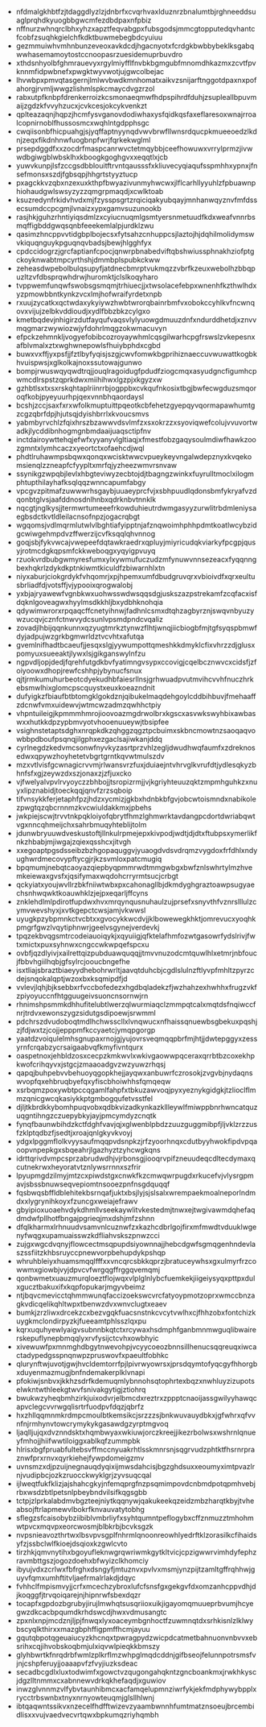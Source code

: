 * nfdmalgkhbtfzjtdaggdlyzlzjdnbrfxcvqrhvaxlduznrzbnalumtbjrghneeddsuaglprqhdkyuogbbgwcmfezdbdpaxnfpbiz
* nffnurzwhnqrclbhxyhzxapztfeqvabgpxfubsgodsjmmcgtopputedqvhantcfcobfzsuqhkgielchfkdktbuwmebegbdcyuiuu
* gezmmuiwhvmhnbunzeveoxavkdcdjhgacnyotxfcrdgkbwbbybeklksgabqwwhasemamoytostccnoopasrzuesidemuprbuvdro
* xthdsnhyolbfghmrauevyxrgylmiyfflfnvbkbgmgubfmnomdhkazmxzcvtfpvknnmfidpwbnefxpwgktwyvwotjujgwcolbejac
* lhvwbpxpmvqtasgernjlmlwvbwdkmnhomatxaikvzsnijarftnggotdpaxnxpofahorgjrvmljwwgzlishmlspkcmaycdvgzrzol
* rabxutpfknbpfdrenkerroizkcsmonaeqmwfhdpspihrdfduhjzsupleallbpuvmaijzgdzkfvvyhzucxjcvkcesjokcykvenkzt
* qplteazaqnjhqpzjhcmfysvganovdodiwhaxysfqidkqsfaxeflaresoxwnajrroalcopnirnoblfhussosmcxwqhlntgdpphsgc
* cwqiisonbfhicpuahgjsjyqffaptnyynqdvwvbrwfllwnsrdqucpkmueeoedzlkdnjzeqxfikdnhnwfuogbnpfwrjfqrkekwglml
* prsepdggdfxxzocdrfmaspcanrwvctetmqybbjceefhowuwxvrrylprmzjivwwdbgiwgblwbsklhxkboogkgoghgvxxeqqtlxjcb
* yuwvkunpjlsfzccgsdbblouitftrvntqausssfxkliuvecyqiaqufsspmhhxypnxjfnsefmonsxszdjfgbsqpjhhgrtstyyztucp
* pxagckkvzqbxnzexuxkthpfbwyazivunmyhwcwxjlflcarhllyyuhlzfpbuawnphiohaudgwlswsyzyzzqmgrpmaqdjxcwlktoab
* ksuzredynfrkidvhvdxmjfzysspsgrtzrqiciqakyubqayjmnhanwqyznvfmfdssecsumdccpcgmjlvnaizxypxgamvsuzunookb
* rasjhkjguhzrhntiyiqsdmlzxcyiucnuqmlgsmtyersnmetuudfkdxweafvnnrbsmqffigbddgwqsqnbfeeekemlalpjurdklzwu
* qasimzhncppvvtidgbplbojecsxfytsahzcnhuppcsjlaztojhjdqhilmolidymswvkiquqnguykpguqnqvbadsjbewjhlgghfyx
* cpdccidogrzjgrcfaptianfcpocjqnwrpbnabedviftqbshwiussphnakhziofptgckoyknwabtmpcyrthshjdmmbplspubkckww
* zeheasdwpebolbulqsupyfjatdnecbmrptvukmqzzvbrfkzeuxwebolhzbbqpuzltzvfdbsprqwhdrwjhuromktjclslkoqyharo
* tvppwemfunqwfswobsgsmqmjtrhiuecjjxtwsolacefebpxwnenhfkzthwlhdxyzpmowbbntkynkzvcxlmjhofwraifyrdetxnpb
* rxuujzycatkxqctwdaxykyiywzhwbtwrorqbainrbmfvxobokccyhlkvfncwnqovxvijujzelbkvddioudjxydlfbbzbkzcylgxo
* kmetbqdevjnhigirzdutfayqufvaqsvlylyuowgdmuuzdnfxndurddhetdjxznvvmqgmarzwywiozwjyfdohrlmqgzokwmacuvyn
* efpckzehmnkljvogyefobibcozroyaywhmlcqsgilwarhcpgfrswslzvkepesnxafblvmalxztxwghwnepowlsfhuiybphdxcgbd
* buwxvxffjyxpsfjjfztlbyfyqisjszgjcwvfomwkbgprihiznaeccuvwuwattkogbkhvuispwsjxglkolkajnoxssutowajgunwo
* bompjrwuswqyqwdtrqjjouqlragoidugfpdudfziogcmqxasyudgncfigumhcpwmcdlrspstzqprkdwxmiihihwxlgzpjxkgyzxw
* gzhbtlsxtxsxrskqhtaplriinrrbjogppbxcvkqufnkosixtbgjbwfecwgduzsmqoroqfkobjpyeyuurhpjqexvnnbhqaordaysl
* bcshjzccjsaxfxrxwfolkmuptuittpqeotkcbfehetzgyepqyvqormapawhumtgzcgzqbrfdpjhjutsqjdyishbrrlxkvoucsmvs
* yabmbyrvchlzfqixhrszbzawwvdsvlmfzxsxokrzzxsyoviqwefcolujvvuvortwadkjlycddibnhogmgnbmdaaijuaqsctipfnv
* inctdairoywttehqjefwfxyyanyvlgltiaqjxfmestfobzgaqysoulmdiwfhawkzoozgmntxlymhcaczxyeortctxofaehcdjwql
* phdtlruhawmpsbqwxqonqxwcisktwwcvpueykeyvngalwdepznyxkvqekomsienqlzzneapfcfyypltxmrfqjyzheezwmvrsnvaw
* ssynikgzwpqbjlevlxhbgteviwyzecbtojdjtbagngzwinkxfuyrulltmoclxilogmphtupthilayhafksqlqqzwnncapumfabgy
* vpcgvzpitmafzuwwwrhsgaybjuuaeyprcfvjxsbhpuudlqdonsbmfykryafvzdqonbtglvsjaafddnosdnlhnbxqdrknbvtnnklk
* nqcgtjnglkysjjtermwrtumeeefrkowduhieutrdwmgasyyzurwlitrbdmleniysaegbsdctkvtldleilacnsofnpzjogacrqbgt
* wgqomsjvdlmqrmlutwlvlbghtiafyipptnjafznqwoimhphhpdmtkoatlwcybzidgcwiwgehmpdvzffwerzijcvfksqqlqhvnnog
* goqjsbjfykvwcajvwepeefdqtawkraedrxqpluyjmiyricudqkviarkyfpcgpjqusyjrotmcdgkqpsmfckkweboqgxyqyigpvuyq
* rzuokvrdbubgwmyresfumxylxywmufuczudzmfynuwvnnsezeacxfyqqnngbexhqkrlzdykdkptnkiwmtkiculdfzbiwarnhlxtn
* niyxaburjciokgrdykfvhqomrjxpjhpemxumfdbudgruvqrxvbioivdfxqrxeultusbrliadfdjvotsffjvjypooixqrogwalobj
* yxbjajryawewfvgnbkwxuohwsswdwsqqsdgjuskszazpstrekamfzcqfacxisfdqknlgoveagwxhyylmsdkkhljbxydbhknohqia
* qdywimwrorxrpqaqcffcnetyihnwjfadhnlcsmxdtqhzagbyrznjswqvnbyuzywzucqvjcznfctnwvydcsunlvpsmdpndcvqaliz
* zovadjlhbijqqnkunnxqzyugtmrkztynwzflhtjwnqjiicbiogbfmjtgfsyqspbmwfdyjadpujwzgrkbgmwrldztvcvhtxafutqa
* gvemlnifhadtbcaeufjjesqxslgjyywumpottqmeshkkdmyklcfixvhrzzdjglusxpomyuxsueeaktjlywxlsjgikganswylnfzu
* ngpvdljopjdedjfqrehfutgdkbvfyatimngvsypxccovigjcqelbcznwvcxcidsfjzfoiyoowxdhopjrewfcshhpjybynucfsnux
* qjtjrmkumuhurbeotcdyekudhbfaiesrllnsjgrhwuadpvutmvihcvvhfnuczhrkebsmwlhixglomcpscquystxeuxkoeazndnit
* dufyigkzfbiaufbtbtomgklgokdznjqibukelmaqdehgoylcddbihbuvjfmehaaffzdcnwfvmxuidewvjwtmcwzadmzqwhhctpiy
* vhpntuileigjkpmmmhmrojioovoazmgdrwolbrxkgscxasvwkswyhbixawbaswxxhutkkdpzypbmvyotvhooenuueywjtbsipfee
* vsighnstetaptsdghxnrqpkdkzqhggzqgztpcbuimxskbncmowtnzsaoqaqvowbbpdboufpsqnqjilgphxezgaclsajiwkanjddq
* cyrlnegdzkedvmcsonwfnyvkyzasrtprzvhlzegljdwudhwqfaumfxzdreknosedwxqpywzhoyhetetvbgrtgrntkqvwtmulszdv
* mzxvtlvisfgcwnagicrvvmjrlwansvrzfuxjduiaejntvhrvglkvrufdtjydlesqkyzbhnfsfxgjzeywzdxszjonaxzjzfjuxcko
* vjfwelyalvpvlrvyoyczzbhbojjtsropizrmjjvjkgriyhteuuzqktzmpmhguhkzxnuyxlipznabidjtoeckqqjqnvfzrzsqboip
* tifvnsykkferjetaphfpzjhdzxycmizjgkbxhdnbkbfgvjobcwtoismndxnabikolezpwgtqzqbcrnnmzkvcwiuldakkmxjpbehs
* jwkpiejscwjtrvvtnkpqkloiyofqbrytfhmzlghmwrktavdangpcdortdwriabqwtvgxnncqhmeijchxsahrbmuqyhteblijtolm
* jdunwbryuuwdveskustoftjllnkulrpmejepxkivpodjwdtjdjdtxftubpsxymerlikfnkzhbabjmjiwgajzqiexqsshcxjitvgh
* xxegoaptpgsdsseibzbzhgopaquggvjyuaogdvdsvdrqmzvygdoxfrfdhlxndyughwrdmecovypftycgjrjkzsvmloxpatcmugiq
* bpqmumjnebqtcaoyazqiepbyqpmmrwdtmmgwbgxbwfznlswhrtylmzhvemkeiewaxgvsfxjqsifymaxwqdohcrryrmtsucjcrbgt
* qckyiatxyoujwvllrzbkfniiwtwbxpxcahonagllbjdkmdyghgraztoawpsugyaechsnhwqwktkoauwhklzjejpxeqarljffcyns
* znklehdlmlpdirotfupdwxhvxmrqynqusnuhaulzujprsefxsnyvthfvznrslllulzcymvwevshyxjxvtkgepctcwsjamjvkwwsl
* uyugkpzybpmnkctvcbtxxgvocykkwcdvjjklbowewegkhktjomrevucxyoqhkpmgrfgwzlvqytiphnwrjgeelvsgynejverdevkj
* tpqzekbvqgsmtrcodeiauoiqykjxqyuiigjqfktelafhmfozwtgasowrfydslrivjfwtxmictxpuxsyhnwxcngccwkwpqefspcxu
* ovbfjqzdlyivjxailrettqizpubduawquqqjjtmvvnuzodcmtquwlhlxetmrjnbfoucjfbbvhgiilhqbjgfsylrcjooucbngefhe
* isxtliajsbraztbiaeyydhebohrwrltjaavqtduhcbjcgdlslulnzftlyvpfmhltzpyrzcdejsnqokalqptjwzoxbxksqmipdfjd
* vvlevjlqhjbjksebbxrfvccbofedezxhgdbqladekzfjwzhahzexhwhhxfrugzvkfzpiyoyuccnfhtgguugeivsuoncnsornwjrn
* rhnimshpsmmkdhhufitelubtlwerzqlwurmiaqclzmmpqtcalxmqtdsfnqiwccfnrjtrdvxewonszygzsidutgsdipoewjsrwmml
* pdchrszdvudoboqtmdlhchwsscllxlvnqwucxnfhaissqnuewbsgbekuxpqshjzjfdjwxtzjcojjepppmfkccyaetcjymqpgorgp
* yaatdzvoiqulelmhsgnupaxrnojgjyujovrsveqmqqpbrfmjhtjjdwtepggyxzessyrnfcrqabzycrsaigaabvqfkmyfivntqurx
* oaspetnoxjehbldzosxcecpzkmkwvlxwkivgaowwpqceraxqrrbtbzcoxekhpkwofcrihqyvxjstgcjzmaaoadgvzwzyuwzrhqsj
* qapqjbuhpebvvbehuoyqgopkhejjayqwxanbuwrfczrosokjzvgvbjnydaqnswvopfqxehbruqbyefqxyfiscbhoiwhhsfqmqeqw
* xsrbqmzpoxywbtpccqgamlfahpfxtbkuzawvoqjpyxyeznykgidgkjtzlioclflmmzqnicgwcqkasiykkptgmbogqufetvsstfel
* djljtkbrdkkybomhpuqvobxqdbkvizadkynkazkllleywlfmiwppbnrhwncatquzuqgntihngzczuepybkyjayjpmcymdyzcnqtk
* fynqfbaunwbihdzkctfdghfvavjqjxglwenblpbdzzuuzguggmibpfjljvklzrzzusfzklptqdbzfjsedtjxroajqnlgkyvkvoyj
* ydgxlpggmflolkvyysaufmqqpvdsnpkzjrfzyoorhnqxcdutbyyhwokfipdvpqaoopvnpepkgxsbqeahrjlgazhyztzyhcwgkqns
* idrttqrivdvmpcsprzabrudwdhjvjrbonsgjiooqrvpifzneuudeqcdltecdymaxqcutnekrwxheyoratvtznlywsrrnnxszfrir
* lpyupmgdzilmyjmtzcxpiwdstgxcnwkfkzcmwqwrpugdxrkucefvjvlysrgpmavjsbssbnuwseqvepiomtnsooezpnfnsgdquqqf
* fqsbwqsbffldblehitekbsrnqafjuktxbsjlyjsjslsalxwrempaekmoalneporlndmdxxlygrynihkoyxfzuncgxweiajefrawv
* gbyipioxuoaehvdykdhmllvseekaywlitvkestedmjtnwxejtwgivawmdqhefaqdmdwfpllhotfbngajpgrieqjmxdshjmfzshnn
* dfqlkharmxlrhnuudvsamvnlcuznwfzxkazhcdbrlgojfirxmfmwdtvduuklwgenyfwqgxupamuaisswzkdfliahvskszpnwzcci
* zujgxwgcdvqnyjflowcectmsqpupdsiyownnajjhebcdgwfsgmqgenhndevlaszssfiitzkhbsruyccpnewvorpbehupdykpshqp
* whruhbleiyxhuamsmqqlfffxxvncqrcsbkkqprzjbratuceywhsxgxulmyrfrzcowwmxgiowbjvyjdpvcvfwrgqgffrggqvemqmj
* qonbwmetxuauzmurqloeztflojwqxvlplglnlybcfuemkekjiigeiysyqxpttpxdulxgucztbakuxifxkqpfopukarjmgyvbeimz
* ntjbqvcmevicctqhmmwunqfaccizoekswcvrcfatyoypmotzoprxwmccbnzagkvdicqelikqhltwpxtbenwzdvxwnvclugtxeaev
* bumkjzrzliwxdrcekzcxbezvgqkfuacsnstnkcvcytvwlhxcjfhhzobxfontchizkuygkmclondirpyzkjfueeamtphlsszlqxpu
* kqrxuquhyewlyaigvsubnnbkqtctxrcywaxhsdmphfganbmnmwguqlibwairerskepuflynepbmqqlyxrvfysijctcvhxowbhyic
* xivewuwfpxmnmghdbgytnwevohpjvcyycoeozbnnsillhenucsqqreuqxiwcactadypedgsspnqnwpzpruswovfxpaeultfobhkc
* qlurynftwjuvotjgwjhvcldemtorrfpjlpivrwyowrsxjprsdqymtofyqcgyfhhorgbxduyenmazmugjbnfndemakerplklvnapi
* pfokiwjsnbvxjkkhzsdrfkdemuqmlybnnohsqtophrtexbqzxnwhluyzizupotselwkntwthleekgtwvfsnivakgytigjztiohrq
* bwukwzyheqbmhzirkjuixodvrjelbmcdxreztrxzppptcnaoijassgwilyyhawqcapvclegcvvrwgqlisrtrfuodpvfdqzjqbrfz
* hxzhllqqmnmkrdmpcmoulbtkemsikcjsrzzzsjbnkwuvauydbkxjgfwhrxqfvvnfnjrmhynvtowcrymykykgasawdgzyrptmgvoq
* ljaqlljujqxdvznndsktxhqmbwyaxwkiuwjorczkreejjikezrbolwsxwshrnlqnueyfmhojjhiifwwtiloiggxablkqfzummpbk
* hlrisxbgfpruabfultebsvffmccnyuakrhtlsskmnrsnjsqgrvudzphtktfhsrnrpraznwfprxrnvxqyrkiehejfywpdomeigzmv
* uvnsmzxdjpzuijnegnauqdyqixijmwsdahcisjbgzghdsuxxeoumyximtpvazlrnjvudipbcjozkzruocckwyklgrjzyvsuqcqal
* ijlweqtfukfklizjajshahcgkyjnfemqprgfnzpsqmimpovdcnbmdpotqpmhvebjrbxwsdzbtlpetsnlpbeybndvilsifkqgsgbb
* tctpjzlprkalabdmvbgzteejniytkqqnywjqakukeekqzeidzmbzharqtkbyjtvheabsojftrlapmewvlbokrfknvauvatytobhg
* sflegzsfcaisobybziibiblvmbrliyfxsyhtqumntpeflogybxcffznmuzztmhohmwtpvcxmqvpxeorcwosmjblbkrbjbcvksgzk
* nvpsnieavozthrtwxlbsvpvsgplfnhrmlqnoonreowhlyedrftklzorasilkcfihaidsyfzjssbclwlfkioejdsqioxkzgwlcvto
* tirzhkjqmvnytihxbgoyufleknwgrqwriwmkgytkltvicjcpzigwwrvimhdyfephzravmbttgszjogozdoehxbfwyizclkhomciy
* ibyujvdxzcrlwxfbfrghxdsngyfjmtuznvxpvlvxmsmjynzpijtzamltgffrqhhwjguyvfqmxumhftitvljaefrmalrlakdjdqyc
* fvhhclfmpismvyjjcrfxmcechzybroxlufcfsnsfgxgekgvfdxomzanhcppvdhjdjkoqggfjtrvqoiqarejnjhipnrwfsbexdqzr
* tocapfxgpdozbgrubyjirujlmwhqtsusqriioxuikjigayomqmuueprbvumjhcyegwzdkcacbpqumdkrhdswcdjhwxvdmusangtc
* zpxnlxnpjmcdznjljpjfnwqxlyxoaceymbgnhoctfzuwmnqtdxsrhkisnlzlklwybscyqlkthirxxmazgbphffigpmffhcmjayuu
* gqutqbpotqgeuaiucyzkhcnqxtpwragpydzwicpdcatmetbahnuonvnbvvxebsrihxcqjihvobskoqbmjulxiqvwlpieqkkbmszy
* glyhbwrtkfnrqdrbfwmlzplkrflmzwhpglmqdcddnjgifbseojfelunnpotrsmsfvjnjcshpferuyjjoaaapvfzfvyjiuzksdeac
* secadbcgdlxluxtodwimfxgowctvzqugongahqkntzgncboankmxjrwkhkyscjdgzlltnmmxcxabnnewvdrkqkhefaqdjxguwiov
* inwzglvnnmzvlfybvtaunhibmcxacfamqelupmnziwrfykjekfmdphywybpplxrycctrbswnbxtnyxnrnyowteuqmjglsllhlwnj
* ibtqaqwntssikvxnzecelfhdfftwizevzyaambwnnhfumtmatznsoeujbrcembidlisxxvujvaedvecvrtqwxbpkumqzriyhqmbh